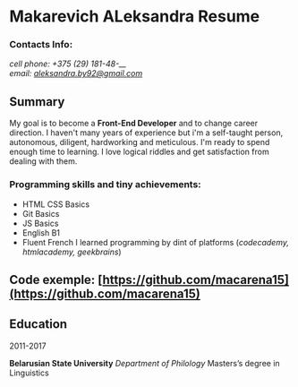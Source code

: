 # Makarevich ALeksandra Resume
### Contacts Info:
*cell phone: +375 (29) 181-48-__  
email: [aleksandra.by92@gmail.com](aleksandra.by92@gmail.com)*
## Summary
My goal is to become a __Front-End Developer__ and to change career direction. I haven't many years of experience but i'm  a self-taught person, autonomous, diligent, hardworking and meticulous. I'm ready to spend enough time to learning. I love logical riddles and get satisfaction from dealing with them. 

### Programming skills and tiny achievements:
+ HTML CSS Basics
+ Git Basics
+ JS Basics
+ English B1
+ Fluent French
I learned programming by dint of platforms (*codecademy, htmlacademy, geekbrains*)

## Code exemple: [https://github.com/macarena15](https://github.com/macarena15)

## Education

2011-2017

**Belarusian State University**
*Department of Philology*
Masters’s degree in Linguistics
